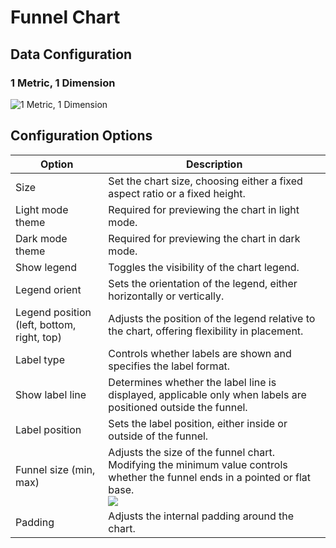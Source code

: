 # Funnel Chart

## Data Configuration

### 1 Metric, 1 Dimension

![1 Metric, 1 Dimension](https://static-docs.nocobase.com/202410091916090.png)

## Configuration Options

| Option                        | Description                                                                                                               |
| ----------------------------- | ------------------------------------------------------------------------------------------------------------------------- |
| Size                          | Set the chart size, choosing either a fixed aspect ratio or a fixed height.                                                |
| Light mode theme              | Required for previewing the chart in light mode.                                                                           |
| Dark mode theme               | Required for previewing the chart in dark mode.                                                                            |
| Show legend                   | Toggles the visibility of the chart legend.                                                                                |
| Legend orient                 | Sets the orientation of the legend, either horizontally or vertically.                                                     |
| Legend position (left, bottom, right, top) | Adjusts the position of the legend relative to the chart, offering flexibility in placement.                                |
| Label type                    | Controls whether labels are shown and specifies the label format.                                                          |
| Show label line               | Determines whether the label line is displayed, applicable only when labels are positioned outside the funnel.              |
| Label position                | Sets the label position, either inside or outside of the funnel.                                                           |
| Funnel size (min, max)        | Adjusts the size of the funnel chart. Modifying the minimum value controls whether the funnel ends in a pointed or flat base.<br />![](https://static-docs.nocobase.com/202410091919565.png) |
| Padding                       | Adjusts the internal padding around the chart.                                                                             |
